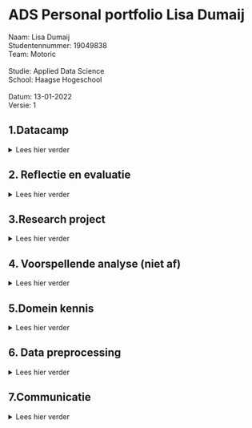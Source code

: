 # ADS Personal portfolio Lisa Dumaij
Naam:               Lisa Dumaij <br />
Studentennummer:    19049838 <br />
Team:               Motoric <br />
<br />
Studie:             Applied Data Science <br />
School:             Haagse Hogeschool <br />
<br />
Datum:              13-01-2022 <br />
Versie:             1 <br />


## 1.Datacamp
<details>
  <summary> Lees hier verder </summary>
  <br />
In deze minor heb ik gebruik gemaakt van het programma DataCamp. Dit was niet de eerste keer dat ik DataCamp heb gebruikt, ik heb dit programma vorig jaar ook gebruikt voor mijn opleiding technische bedrijfskunde. Hierdoor was er soms een overlapping tussen de cursussen die ik moest doen voor deze minor. Omdat ik sommige cursussen al eerder had gedaan kreeg ik de punten er niet voor als ik deze opnieuw deed. Ook waren deze punten niet te zien op de Leaderboard. Wel verder ze als voltooid afgevinkt in de lijst. Deze zijn hieronder in de map foto’s toegevoegd.
  <br />
  <br />
  <details>
  <summary> foto's van cursussen</summary>
<img width="1111" alt="Schermafbeelding 2021-12-18 om 14 41 58" src="https://user-images.githubusercontent.com/91061840/146643266-81b24bfa-6433-47be-98f6-033e42aebe0b.png">
<img width="1116" alt="Schermafbeelding 2021-12-18 om 14 43 49" src="https://user-images.githubusercontent.com/91061840/146643281-e1ae4215-ed82-4144-9f92-695c5c9a5293.png">
<img width="1113" alt="Schermafbeelding 2021-12-18 om 14 44 13" src="https://user-images.githubusercontent.com/91061840/146643284-62f24e7b-ae9a-468e-9858-cb126609fd19.png">

  </details> 
  <br /> 
  <details>
    <br />
  <summary>Samenvatting ervaringen per cursus</summary>
  <details>
  <summary>1.1 Introduction to Python</summary>
    Doordat ik deze cursus al eerder had gedaan, was deze voor mij relatief eenvoudig. Het was fijn om deze cursus als opfriscursus te gebruiken. Het was namelijk een half jaar geleden dat ik eenmalig python had gebruikt, hierdoor was het een beetje had weggevaagd.
    </details>
  <details>
  <summary>1.2 Intermediate Python </summary>
    Deze opleiding had ik ook al eerder gedaan. Ik vond het leuk om in het eerste hoofdstuk weer plots te maken. Vorig jaar vond ik het maken van datavisualisaties een van de leukste onderwerpen en in deze cursus kwam dat even terug. Ook dit hoofdstuk ging vrij snel. In het tweede hoofdstuk werd de import van CSV besproken. Deze code heb ik later ook gebruikt voor het project, zie als voorbeeld de link hieronder . De laatste hoofdstukken waren al wat ingewikkelder, loops vond ik vorig jaar ook al ingewikkeld.
  <br />  
    https://github.com/lisadumay/ADS_Lisa_Dumaij/blob/main/notebooks/Pipeline%20Lisa.ipynb
      </details>
  <details>
  <summary>1.3 Python Data Science toolbox </summary>
    Ik vond het eerste deel van de data science-toolbox ingewikkeld, omdat ik het onderwerp niet helemaal begreep, dus ik zocht video's op YouTube op voor aanvullende uitleg. Daarnaast hield ik de slides naast de opdracht. Hierdoor kon ik terugkijken op hoe ze het in de video hadden gedaan. Dit maakte de stof wat overzichtelijker. Ik vond het tweede deel van deze cursus makkelijker, ik begreep de stof redelijk goed en ging er sneller door dan de cursus ervoor. Ik heb echter ook wel eens de slides bij deze cursus erbij gehouden om in de video terug te kijken hoe het ging.
      </details>
  <details>
  <summary>1.4 Statistical Thinking in Python </summary>
    Ik vond deze cursus erg interessant. Ik heb veel statistiek op mijn opleiding, maar had dit nog nooit in Python gedaan. Ik vond deze combinatie erg leuk, waardoor ik het gevoel had dat ik de cursus snel had afgerond. Ik begreep de statistiek erachter waardoor de stappen in python ook voor mij logisch waren.
      </details>
  <details>
  <summary>1.5 Supervised Learning with scikit-learn </summary>
    Van deze cursus heb ik de code gebruikt om je dataset op te splitsen in trein, test, validatieset. Daarnaast heb ik samen met Mustafa en individueel gewerkt aan een Lasso model. Ik gebruikte ook het schalen van de gegevens in het project. Deze cursus was ook nieuw voor mij, alles wat ik in deze cursus had geleerd was nieuw voor mij, het kunnen toepassen in het project in combinatie met de lessen zorgde ervoor dat ik het beter begreep. De toepassingen van deze cursus is terug te vinden in de link hieronder. 
 <br />     https://github.com/lisadumay/ADS_Lisa_Dumaij/blob/main/notebooks/Lasso.ipynb 
    </details>
  <details>
  <summary>1.6 Introduction to Data Visualization with Matplotlib </summary>
    Datavisualisatie was tot nu toe een van mijn sterke punten in python, wat deze cursus voor mij gemakkelijk maakte. Daarnaast had ik deze cursus al gedaan en ging mijn vorige ervaring met Python vooral over het maken van de visualisaties. Na deze cursus was ik bezig met het maken van verschillende visualisaties voor het project. Deze is te vinden in de link hieronder . Ik vond deze cursus interessant voor al het aanpassen van de grafieken qua kleuren en assen.
     <br /> 
 https://github.com/lisadumay/ADS_Lisa_Dumaij/blob/main/notebooks/visualisaties.ipynb
     </details>
  <details>
  <summary>1.7 Linear Classifiers in Python </summary>
    Net als bij statistical thinking vond ik het leuk om de statistiek toe te passen met Python. Doordat ik de theorie erachter begreep lukte het mij beter om de cursus te volgen. Echter bleef af en toe de toepassing met Python een ingewikkelde stap voor mij.
      </details>
  <details>
  <summary>1.8 Model Validation in Python </summary>
    Deze cursus verliep voor mij soepel. Ik begreep de code erachter en waarom ik de stappen moest doen. Echter hield ik wel af en toe de slides erbij als een reminder hoe ik de stappen moest doen. 
      </details>
  <details>
  <summary>1.9 Data Manipulation with pandas </summary>
    Het was een interessante cursus die ik later in het project kon toepassen. Aan het begin verliep de cursus goed en kon ik de soepel doorheen lopen. Echter na de tweede subhoofdstuk werd het moeilijker en ging ik vaker de presentaties terugkijken. 
      </details>
  <details>
  <summary>1.10 Cleaning Data in Python </summary>
    Deze cursus verliep soepel doordat ik deze cursus al eerder had uitgevoerd en toe had gepast in mijn vorige python ervaring. Ook tijdens het huidige project heb ik deze technieken toegepast zoals te zien is in de link hieronder.
    <br />  https://github.com/lisadumay/ADS_Lisa_Dumaij/blob/main/notebooks/Data%20cleaning.ipynb
      </details>
  <details>
  <summary>1.11 Exploratory Data Analysis in Python </summary>
    Deze cursus verliep voor mij soepel. Ik begreep de code erachter en waarom ik de stappen moest doen.
      </details>
  <details>
  <summary>1.12 Manipulating Time Series Data in Python </summary>
    Deze cursus was minder relevant voor mij omdat mijn project: ‘Motoric’ niet over time series gaat. Echter heb ik wel vaak te maken gehad met time series in mijn studie. 
      </details>
  <details>
  <summary>1.13 Machine Learning for Time Series Data in Python </summary>
    Deze cursus verliep voor mij soepel. Ik begreep de code erachter en waarom ik de stappen moest doen. Echter hield ik wel af en toe de slides erbij als een reminder hoe ik de stappen moest doen. 
     </details>
 <details>
  <summary>1.14 Time Series Analysis in Python </summary>
    Deze cursus was minder relevant voor mij omdat mijn project: ‘Motoric’ niet over time series gaat. Echter heb ik wel vaak te maken gehad met time series in mijn studie. Echter dan minder in python maar vooral de statistieke kant ervan. Het was interessant om te leren hoe dit ook toegepast kan worden in Python.
     </details>
<details>
  <summary>1.15 Joining Data with pandas </summary>
    Voor mij was dit de leukste cursus van alle cursussen in Python. Zelf had ik al een grote interesse in SQL, hierbij kon ik dit combineren met Python. Ik had dit vorig jaar al geprobeerd in mijn vorige studie echter was dit toen niet gelukt. Dit jaar heb ik het daarom weer geprobeerd en lukte het wel. Een voorbeeld hiervan is te zien in de link hieronder.
      <br /> 
 https://github.com/lisadumay/ADS_Lisa_Dumaij/blob/main/notebooks/Pipeline2.ipynb
     </details>
  </details>
</details>

## 2. Reflectie en evaluatie
<details>
  <summary> Lees hier verder </summary>
  <br />
  In dit hoofdstuk reflecteer en evalueer ik terug op het afgelopen half jaar. Het hoofdstuk is opgedeeld in drie subhoofdstukken: eigen contributie, leerdoelen en de evaluatie van het project. Voor het reflecteren is de STARR methode gebruikt.
  <br />
  <br />
  <details>
  <summary>2.1 Eigen contributie</summary>
    Situatie: Voor mijn minor heb ik een project gedaan met vijf medestudenten. Ons project heet motoric en gaat over het voorspellen van motorische achterstand bij kinderen. Het project valt onder een groter project genaamd Start(V)aardig. Mijn opgestelde doelen voor dit project:<br />
-	Even grootte contributie leveren als mijn medegenoten;<br />
-	Mijn ervaringen van mijn studie meebrengen in dit project.<br />
    <br />
Taak: Halverwege van het project kreeg ik indirect de rol als projectleider deze had ik ook voor mij andere project. Door deze rol op mij te nemen kon ik zelf de taken verdelen en inplannen. Dit gaf mij de ruimte om de taken eerlijk te verdelen en zo te plannen dat de werklast voor ieder gelijk was. Mijn ervaring heb ik bij deze rol ook meegenomen. Vanuit mijn studie hebben wij geleerd dat het maken van een planning essentieel is, daarnaast moet je gebruik maken van elkaar kwaliteiten. Tot slot valt of staat het onderzoek met de inleiding en onderzoeksvraag. 
    <br /> 
    <br />
Actie: Het verdelen en plannen van taken deed ik op twee manieren. Aan het begin maakte ik een schema met welke hoofdtaken er waren en welke sub taken er vervolgens onder vielen.  Daarna verdeelde we de sub taken mondeling en plaatste ik deze op het scrumboord (planning is te zien in 3.4). Hierbij werd er gelet op dat de werklast ongeveer gelijk was. Door aan het begin een gesprek met de opdrachtgever aan te gaan kon de aanleiding van het project gedefinieerd worden. Ook gaf dit ons meer tijd om bij twijfel deze nog met de opdrachtgever te bespreken voordat wij bijvoorbeeld ‘een foute keuze’ hadden gemaakt. Daarnaast hebben wij meerdere malen gebrainstormd over de hoofdvraag, daarnaast hebben wij dit besproken met de docenten en de opdrachtgever.
    <br /> 
    <br />
Resultaten: Het heeft deels gewerkt, ik merkte dat de planning voor duidelijkheid en structuur zorgde in de groep. Ditzelfde geldt van het van tevoren opstellen van een inleiding, hierdoor wist iedereen wat er met het onderzoek bereikt moest worden en zorgde dit daarmee ook voor duidelijkheid. Wel merkte ik dat er vaak van de planning afgeweken werd, het toezicht op de planning zou daarom de volgende keer strakker mogen. De werklasten waren in dit project gelijk. 
    <br /> 
    <br />
Reflectie: Beide doelen zijn in dit project bereikt, ik ben daarom ook tevreden met de resultaten. Wel heb ik geleerd dat het houden van de planning toch meer gehandhaafd moet worden de volgende keer.  Het scrum boord zou ik in volgende projecten weer gebruiken. Ik merkte dat dit structuur en duidelijkheid gaf. Hetzelfde geldt voor de scrumsessies.

  </details>
  <details>
  <summary>2.2 Leerdoelen</summary>
Situatie: Tijdens deze minor heb ik mij zowel gefocust op mijn interpersoonlijke vaardigheden als mij (verder) ontwikkelen in mijn vaardigheden in Data science. Deze keuze heb ik gemaakt, omdat ik bij mijn vorige projecten merkte dat ik vaak mijzelf overal verantwoordelijk voor voelde waardoor ik alle taken zelf ging uitvoeren in plaats van deze verdelen. Daarbij loop ik tijdens deze studie een ander project waardoor ik ook geen tijd heb om extra taken op mij te nemen. Daarnaast heb ik hiervoor bij mijn studie nog nooit data science gehad.  Ik heb hiervoor alleen maar visualisaties gemaakt in Python. Daarom had ik de volgende doelen opgesteld:<br />
-	Geen taken overnemen van anderen;<br />
-	Meer ervaring op doen in Data Science;<br />
    <br />
Taak: Halverwege van het project kreeg ik indirect de rol als projectleider deze had ik ook voor mij andere project. Door deze rol op mij te nemen kon ik zelf de taken verdelen en inplannen. Dit gaf mij de ruimte om de taken eerlijk te verdelen en zo te plannen dat de werklast voor ieder gelijk was. De taak om meer ervaring op te doen in Data science was simpel. Nu ik eigenlijk nog geen ervaring gaven alleen al de lessen mij meer kennis over Data Science. Daarnaast zou ik deze ook kunnen toepassen in het project wat ik uitvoerde. Tot slot heb ik voor het project zelf ook literatuuronderzoek gedaan. Door deze taken verbreed ik mijn kennis over Data Science en pas ik deze direct toe.
   <br /> 
    <br />
    Actie: Het verdelen en plannen van taken deed ik op twee manieren. Aan het begin maakte ik een schema met welke hoofdtaken er waren en welke sub taken er vervolgens onder vielen. Voor de planning gebruikte ik de theorie van Brownlee (zie domein kennis hfd 5) hierdoor verbrede ik ook gelijk mijn kennis in Data Science. Daarna verdeelde we de sub taken mondeling en plaatste ik deze op het scrumboord (planning is te zien in 3.4). 
 Voor de ervaring heb ik bijna alle lessen bijgewoond (door ziekte kon ik niet altijd aanwezig zijn). Omdat de lessen voor mij soms moeilijk te begrijpen waren, heb ik na de les artikelen gezocht over dit onderwerp. Zo kon ik de theorie achter het onderwerp beter begrijpen. Vaak heb ik de codes met een teamlid geschreven. Dit deed ik omdat ik moeite had met het coderen. 
   <br /> 
    <br />
    Resultaten: De taak om geen taken over te nemen en mij minder verantwoordelijk voelen heb ik voor mijn gevoel niet gehaald. Ik heb toch vaak extra taken op mij genomen en kon het project niet loslaten. Ook als ik mij op het andere project moest focussen bleef dit project in mijn hoofd hangen. Dit heb ik uiteindelijk ook zelf gemerkt doordat mij overspannenheid erger werd en mijn concentratie afnam. Mijn doel om meer ervaring op te doen in data science heb ik volledig behaald. Door extra informatie op te zoeken begreep ik de theorie er achter veel beter. Dit hielp mij tevens naast het coderen ook bij het schrijven van het rapport. Door samen te werken met iemand kon ik leren van hun manier van coderen. Ik merkte namelijk dat mijn manier eenvoudig was maar ook langdradig in tegenstelling tot sommige teamgenoten. Hierdoor kon ik van hun leren hoe ik op een efficiëntere manier dezelfde taak kon uitvoeren.
   <br /> 
    <br />
    Reflectie: Ik heb geleerd dat ik nog meer mijn eigen grenzen moet stellen. Vaak ging ik hier toch (onbewust) overheen. Toch ben ik blij met mijn resultaten, ik heb geleerd dat het stellen van grenzen nog belangrijker is dan ik dacht. In mijn aankomende stage ga ik deze begrenzing ook meenemen. Door voor mijzelf tijden te geven om wel en niet aan het project te werken, maar ook om mijzelf de rust te geven als ik dat nodig heb. Tot slot ben ik zeer blij in wat ik heb bereikt in mijn ontwikkeling in data science. Ik vind data science zeer interessant en hoop dit ook later te kunnen toepassen in latere projecten.

  </details>
  <details>
  <summary>2.3 Evaluatie van groepsproject</summary>
   Situatie: Voor mijn minor heb ik een project gedaan met vijf medestudenten. Ons project heet motoric en gaat over het voorspellen van motorische achterstand bij kinderen. Het project valt onder een groter project genaamd Start(V)aardig. Onze doelen waren:<br />
-	Het maken van een goedwerkend voorspellingsmodel;<br />
    <br />
Taak: Onze taken waren een onderzoek artikel schrijven over onze bevindingen. Deze bevindingen bestonden uit de keuzes van outliers handling, imputatie en modelkeuze. Hiermee wilde wij de opdrachtgever toelichten waarom wij welke keuze wij hebben gemaakt. Daarnaast hebben alle opties ook zelf getest zodat het beste model uitgekozen kon worden. 
   <br /> 
    <br />
    Actie: Door de taken in teams van twee te verdelen konden we zowel parallel te werk gaan, maar hadden we ook een sparpartner als je er niet uitkwam. Twee weten immers meer dan één. Dit was ideaal gezien het aantal opties wij hadden. Daarbij hadden Joep en ik minder ervaring met Python. Door een sparpartner toe te voegen kon het werk sneller uitgevoerd worden en was de kwaliteit hoger dan als wij dit niet hadden gedaan. 
   <br /> 
    <br />
    Resultaten: De resultaten waren tegenvallend. De modellen voorspelden alleen maar 1 in plaats van dat deze gedistribueerd waren over 1 en 0. Hoewel er dus verschillende opties geprobeerd zijn heeft dit toch niet geholpen om het resultaat te verbeteren. Hierdoor is het doel om een goedwerkend model te maken niet gehaald. Gedeeltelijk is dit te verwijten aan de beschikbare data, deze was te gering. Ook waren wij te laat begonnen met het opstellen van een planning. Hierdoor wist in het begin niet iedereen waar hij/zij aan toe was en was er onduidelijk over wat er gedaan moest worden. Dit zorgde voor vertraging in het proces. Daarnaast hield niet iedereen zich aan de deadlines, waardoor er weinig tijd over was voor het finetunen van het model en het afschrijven van het onderzoek artikel.
   <br /> 
    <br />
    Reflectie: Volgende keer zou ik direct beginnen met het opstellen van een planning. Hierdoor weet iedereen welke taken er zijn en waar er naartoe wordt gewerkt. Daarbij zou het probleem van het tekort aan data eerder gezien worden en konden hier maatregelen tegen genomen kunnen worden. Toch ben ik redelijk tevreden met het resultaat. Dit omdat wij toch meerdere oplossingen geprobeerd hebben en onze best gedaan hebben. De essentie wat ik heb geleerd is ook dat soms een onverwacht resultaat ook een resultaat is. Zoals in het doel te zien is wilde ik een goedwerkend voorspellingsmodel hebben. Echter hield ik hier niet rekening mee dat een antwoord als er is geen goed voorspellend model hiervoor, ook een goed antwoord kan zijn. Dit zou ik de volgende keer wel meenemen in mijn projecten. 
  </details>
</details>

## 3.Research project
<details>
  <summary> Lees hier verder </summary>
  In dit hoofdstuk wordt het onderzoeksartikel op hoofdlijnen besproken.
  <br />
    <br />
  <details>
  <summary>3.1 Taak definitie </summary>
De hieronder opgestelde probleemstelling, doelstelling en vraagstelling is opgesteld met de van Meertens & Steenbergen (2018)
     <br />
    <br />
Probleemstelling:  <br />
Uit onderzoek van SIA is gebleken dat kinderen al op jonge leeftijd lichamelijk actief zijn, vanwege de fysieke, emotionele, sociale en persoonlijke waarde van sport en bewegen voor kinderen.  Het is daarom belangrijk om motorische achterstanden al op jonge leeftijd te ontdekken. Het is echter nog niet duidelijk welke kinderen het grootste risico lopen om een motorische achterstand te krijgen of te ontwikkelen, en welke kenmerken de grootste impact hebben op de motorische vaardigheidsontwikkeling.
     <br />
    <br />
Doelstelling: <br />
    Het op 12 januari opleveren van een voorspellingsmodel voor de motoriek van kinderen tussen 4 en 6.
     <br />
    <br />
Vraagstelling: <br />
“Hoe kan data science worden gebruikt om te voorspellen of een kind een jaar later kans heeft om een motorische achterstand te ontwikkelen?”
     <br />
    <br />
De hoofdvraag bestaat uit de volgende deelvragen:
- Welke biologische en socio-demografische variabelen hebben invloed op de motorische ontwikkeling van kinderen?
- Welk model heeft het laagste percentage fout-negatieven?
- Welke biologische en socio-demografische kenmerken hebben de grootste invloed op het model?
- Welke kenmerken hebben de kinderen met een motorische achterstand gemeen?
 <br />
    <br />
Literatuur <br />
Meertens, E., & Steenbergen, E. (2018). Onderzoek doen! https://blackboard.hhs.nl/bbcswebdav/pid-3327820-dt-content-rid-29819196_2/courses/TBK-PRH1-16-2021/TBK-PRH1-16-2020_ImportedContent_20200827125140/Onderzoek%20doen.pdf
        </details>
  <details>
  <summary>3.2 Evaluatie </summary>
 Voor het toekomstige werk raad ik aan Start(V)aardig aan om de dataset uit te breiden met gegevens vanuit CBS. Tevens raad ik aan om de dataset uit te breiden of de gaten in de dataset aan te vullen.  Dit omdat de algoritmes niet optimaal konden werken door een tekort aan data. Dit is ook terug te zien in de waardes van de false negative rate. Deze waren op een na allemaal gelijk. 
<br />
    <br />
    Ook is er momenteel sprake van overfitting. Dit is te zien aan de accurancy scores van de trainingsets. Mogelijke oplossingen ervoor zijn versimpelen model, meer training data, minder features, meer regularisatie, vroege terminatie. 
    <br />
    <br />
    Mocht de dataset aangevuld zijn kan het juiste model gekozen worden. Wel wordt er aangeraden om de MQ-score in binaire te doen. Daarnaast raad ik aan om een dashboard te bouwen met daarin de voorspellingswaarde van het kind met daarbij de features die ervoor hebben gezorgd. Een voorbeeld van dit dashboard is hieronder te zien.<br />
    <br />
<img width="158" alt="image" src="https://user-images.githubusercontent.com/91061840/148696407-2b4b7faa-2e53-4b38-8055-ff833a767a14.png">
    <br />
    <br />
Hierbij kan de gemiddelde score van het land, provincie of stad worden gevisualiseerd. Daarnaast is er ook een slide voor het individuele kind. Hierin staat welke score er wordt voorspelt en welke features bepalend zijn voor deze score.
    </details>
  <details>
 <summary>3.3 Conclusie </summary>
Uit het onderzoek is gebleken dat data science kan helpen met voorspelling doen of een kind een jaar later kans heeft om een motorische achterstand te ontwikkelen. Dit is gebeurd doormiddel van de theorie van Brown (2020) de dataset op te schonen. Hierna is de dat gescaled, gebalanceerd en is er een validatie code geschreven. <br />
    <br />
De feature selectie was ingewikkelder. Zoals in de figuur hieronder te zien is, scoren alleen de AST en MQ hoger dan vijf procent. Dat deze twee variabelen hoog scoren is niet verassend aangezien de MQ-categorie berekend wordt door deze factoren. De variabelen die onder de vijf procent scoren zijn weggelaten in het model. Normaal zou dit onder de twintig procent zijn (Buijs, 2017). Er is dus hier ruimte voor verbetering.  <br />
    <br />
    <img width="198" alt="image" src="https://user-images.githubusercontent.com/91061840/149023283-4b9de20b-aece-4879-b383-9d8ae167c739.png"> <br />
    <br />
    Dit resulteert ook gelijk in dat er geen karakteristieken overeenkomen tussen de kleuters met motorische achterstanden. Tot slot zijn de vijf gekozen modellen evalueert. Zoals hieronder te zien is.<br />
    <br />
 <img width="454" alt="image" src="https://user-images.githubusercontent.com/91061840/149023351-3a360604-e79b-4fa4-b851-6a1a2b1e7b35.png"> <br />
    <br />
Uit deze modellen is te herleiden dat de KNN het beste scoort. Zo overfit het KNN-model het minst ten opzichte van de andere modellen. Daarbij scoort het even laag op de False negative rate zoals de meeste andere modellen. <br />
    <br />
Kortom data science wordt gebruikt doormiddel van een mean imputation en een KNN. Waarbij een er feature selection plaats vindt voor elke variabel die lager scoort dan 0.05. Tot slot is er gebruikt gemaakt van een binaire classificatie ipv een multilabel.

    </details>
  <details>
 <summary>3.4 Planning </summary>
 Planning is altijd al een van mijn sterke punten geweest. Deze periode deed ik twee projecten te gelijker tijd hierdoor was planning essentieel. Naast dat ik alle meetings in een agenda heb staan heb ik ook een to do lijst per dag. Hierdoor weet ik precies wat ik elke dag moet doen. Daarbij hebben we dagelijks scrum sessie gehad met het team van ongeveer 15 minuten. Waarin we de taken verdeelde en/of de voortgang van de taken besproken. Tevens heb ik vaak de taken in de planner van team Motoric gezet en deze ook verdeeld.
[zie hier de planning] (https://tasks.office.com/DeHaagseHogeschool.onmicrosoft.com/nl-nl/Home/Planner#/plantaskboard?groupId=786800fb-0bab-470c-b770-bb6975403c41&planId=9Jb-xUUDp0Gu_F2YlVNn2ZYAAPLf)
Daarnaast heb ik ook figuren gemaakt om de stappen die in het proces gedaan moeten worden te weergeven. Een voorbeeld hiervan is hieronder te zien.
<img width="454" alt="image" src="https://user-images.githubusercontent.com/91061840/148651844-2394ba6b-108c-4ea8-aa3a-29a7ca526f05.png">
  </details>
  </details>
  </details>
  
## 4. Voorspellende analyse (niet af)
<details>
  <summary> Lees hier verder </summary>
  <br />
  <details>
  <summary>4.1 Selecteren van modellen</summary>
    Omdat het bij ons gaat om het voorspellen van een klas is er sprake van een classificatieprobleem. Een classificatiemodel zoekt een functie die optimaal inschat tot welke klasse een gegevenspunt behoort. Het kan een of meer verklarende variabelen bevatten (Brownlee, 2019). Hierna kunnen er een aantal punten na gegaan worden om de juiste modellen uit te kiezen.<br />
    <br />
Het eerste wat opvalt is de maat van de dataset, deze is niet klein. Hierdoor zijn algoritmen zoals KNN, Bagging, GradientBoost en Decision trees passend (ProjectPro, 2022). Deze zijn tevens ook gebruikt in de code. Hierna zijn de modellen gevalideert met cross validation om de prestaties van de modellen in kaart te brengen (Scikit-Learn, z.d.), echter beïnvloed dit niet de keuze van het model.Het evalueren van de resultaten uit de modellen daarentegen wel (kijk 4.2).<br />
   <br />
Later heb ik zelf nog een SVM model gemaakt. Dit omdat wij met binaire klassen wilden werken.  <br />
    <br />
Literatuur<br />
    <br />
3.1. Cross-validation: evaluating estimator performance. (z.d.). Scikit-Learn. Geraadpleegd op 17 december 2021, van https://scikit-learn.org/stable/modules/cross_validation.html <br />
    <br />
Brownlee, J. (2019, May 22). Difference Between Classification and Regression in Machine Learning. Machine Learning Mastery. https://machinelearningmastery.com/classification-versus-regression-in-machine-learning/ <br />
    <br />
ProjectPro. (2022, January 3). 7 Types of Classification Algorithms in Machine Learning. https://www.projectpro.io/article/7-types-of-classification-algorithms-in-machine-learning/435#toc-18

  </details>
  <details>
  <summary>4.2 Een model configureren. </summary>
  Ik heb zelf drie verschillende modellen uitgevoerd. Ik zal per model vertellen hoe ik deze heb geconfigureerd en waarom. <br />
    <br />
Lasso: Bij lasso zijn er 3 verschillende configuraties: c, penalty en solver. Er zijn 4 soorten penalty’s. Hiervan werkt het toevoegen van geen penalty het beste. Dit bracht de scoren van de lasso omhoog. De C staat voor de inverse van de sterkte van regulatie. Het maakte voor dit model niet veel uit welke waarde hij aanneemt tussen de 2 en 0 geeft dit een nihil verschil. Voor de solver zijn er ook vijf opties, sag werkte als beste van alle opties (Sklearn.Linear_model.LogisticRegression, n.d.). <br />
    <br />
Networking: Waar ik achter kwam bij het neurale netwerk is dat 1000 hiddenlayers voor betere resultaten zorgde dan 100. Dit kan te maken hebben dat er sprake is van een complexere dataset. B=Voor activation scoort relu het best. Relu is een gelijkgerichte lineaire eenheidsfunctie. Deze in combinatie met de solver ‘Adam’ zorgt voor een false negative rate van 0.17. <br />
    <br />

SVM: Voor het SVM-model heb je verschillende kernels die je kan instellen: lineair, polynominaal en RBF. Ik heb zelf al deze kernels geprobeerd. Hieruit kwam dat de RBF het beste scoorde in de accurancy en false negative rate. RBF-kernel is een functie waarvan de waarde afhangt van de afstand vanaf de oorsprong of vanaf een bepaald punt. Deze kernel heeft twee parameters: C (inverse van de sterkte van regulatie) en gamma (Yadav, 2018). Voor beide punten heb ik verschillende waardes geprobeerd. Maar zoals de theorie al aangaf naarmate ik de gamma om hoog of omlaag deed ging het model slechter functioneren. Zo ging het bij een toename meer overfitten en bij een afname namen de waardes af en werd de false negative rate hoger. Hetzelfde gebeurde bij het veranderen van de c. Of ik deze hoger maakte of lager bij beide ging het model ondermaats presteren. Ik heb uiteindelijk daarom gekozen voor een c=1 en een gamma = 0 (gamma heb ik uiteindelijk weggelaten). <br />
    <br />

Notebooks:<br />
    <br />
Lasso: individueel een notebook gemaakt, maar samen vergeleken met Mustafa. Link: https://github.com/lisadumay/ADS_Lisa_Dumaij/blob/main/notebooks/Lasso.ipynb <br />
    <br />
Neural Network: individueel een notebook gemaakt, maar samen vergeleken met Mustafa. Link: https://github.com/lisadumay/ADS_Lisa_Dumaij/blob/main/notebooks/Networking.ipynb <br />
    <br />
SVM: individueel een notebook gemaakt. Link: https://github.com/lisadumay/ADS_Lisa_Dumaij/blob/main/notebooks/SVM.ipynb <br />
    <br />
Neural Network verbeterd: individueel een notebook gemaakt. Link: https://github.com/lisadumay/ADS_Lisa_Dumaij/blob/main/notebooks/Networking_verbeterd.ipynb <br />
    <br />
Lasso verbeterd: individueel een notebook gemaakt. Link: https://github.com/lisadumay/ADS_Lisa_Dumaij/blob/main/notebooks/Lasso_verbeterd.ipynb <br />
    <br />
 Literatuur: <br />
    <br />
    sklearn.linear_model.LogisticRegression. (n.d.). Scikit-Learn. https://scikit-learn.org/stable/modules/generated/sklearn.linear_model.LogisticRegression.html <br />
    <br />
sklearn.neural_network.MLPClassifier. (n.d.). Scikit-Learn. https://scikit-learn.org/stable/modules/generated/sklearn.neural_network.MLPClassifier.html
    <br />
    <br />
Yadav, A. (2018, October 22). SUPPORT VECTOR MACHINES(SVM) - Towards Data Science. Medium. https://towardsdatascience.com/support-vector-machines-svm-c9ef22815589
    <br />   
  </details>
  <details>
  <summary>4.3 Model trainen (niet)</summary>
  blabla
  </details>
  <details>
  <summary>4.4 Evalueren model </summary>
   De evaluatiecode voor het eindmodel heb ik samen met Yuliya geschreven. Hierbij hebben wij gebruik gemaakt van verschillende theorieën. Echter op hoofdlijnen hebben wij het wetenschappelijk achtikel van Novakovica en Veliovicb (2017) gebruikt. Zij omschrijven de confusionmatrix en ook de false negative rate die ook in ons onderzoek van groot belang zijn. De focus op de rate is besloten met de opdrachtgever. Daarentegen hebben we de Brownlee (2021) opgevolgd voor het maken van de precision recall curve, omdat het gaat over een binaire voorspelling. Daarnaast hebben we voor de code zelf ook een aantal bronnen gebruikt, deze zijn hieronder meegenomen in de literatuurlijst. 
     <br />
    <br />
De verschillende modellen zijn dus beoordeelt op de false negative rate, hoe lager hoe beter het model scoort. Maar ook wordt er gekeken naar de precision recall curve, deze omschrijft hoe goed een model is in het voorspellen van een goede waarde.
 <br />
    <br />
Notebook <br />
    <br />
Evaluatie: Samen met Yuliya geschreven. Link: https://github.com/lisadumay/ADS_Lisa_Dumaij/blob/main/notebooks/evaluation.ipynb 
 <br />
    <br />
Literatuurlijst <br />
    <br />
Bhandari, A. (2021, 23 juli). Confusion Matrix for Machine Learning. Analytics Vidhya. Geraadpleegd op 17 december 2021, van https://www.analyticsvidhya.com/blog/2020/04/confusion-matrix-machine-learning/  <br />
    <br />
Brownlee, J. (2021, January 12). How to Use ROC Curves and Precision-Recall Curves for Classification in Python. Machine Learning Mastery. Retrieved January 9, 2022, from https://machinelearningmastery.com/roc-curves-and-precision-recall-curves-for-classification-in-python/  <br />
    <br />
D. (2021, 30 januari). Example of Confusion Matrix in Python. Data to Fish. Geraadpleegd op 17 december 2021, van https://datatofish.com/confusion-matrix-python/  <br />
    <br />
Novakovica, J. D. J., Veljovicb, A., Ilic, S. S., Papic, Z., & Tomovic, M. (2017). Evaluation of Classification Models in Machine Learning. Theory and Applications of Mathematics & Computer Science. https://uav.ro/applications/se/journal/plugins/generic/pdfJsViewer/pdf.js/web/viewer.html?file=https%3A%2F%2Fuav.ro%2Fapplications%2Fse%2Fjournal%2Findex.php%2FTAMCS%2Farticle%2Fdownload%2F158%2F126%2F  <br />
    <br />
Scikit-learn: How to obtain True Positive, True Negative, False Positive and False Negative. (2015, 9 juli). Stack Overflow. Geraadpleegd op 17 december 2021, van https://stackoverflow.com/questions/31324218/scikit-learn-how-to-obtain-true-positive-true-negative-false-positive-and-fal

  </details>
  <details>
  <summary>4.5 Visualiseren </summary>
Het visualiseren van de resultaten heb ik bij alle drie de modellen anders gedaan. Side note: ik heb de modellen later verbeterd hierdoor zijn de visualisaties veranderd zoals bij SVM en zijn de resultaten gevisualiseerd. <br />
   <br />
Lasso: is een model dat helpt bij collineariteit, dit is een fenomeen waarbij een kenmerkvariabele in een regressiemodel sterk lineair gecorreleerd is met een ander kenmerk variabele. In het geval bij lasso is gevisualiseerd hoeveel de features correleren met de MQ-score. De coëfficiënten met de features zijn gevisualiseerd in de plot. Zoals er te zien is aan het visualisatie zijn er wel een aantal “fouten”. Zo heeft het geen titel en mis het een as titel. Daarnaast zijn het zoveel features dat deze nog goed te lezen meer zijn in de visualisatie. Uiteindelijk scoorde het lasso model ook maar 0.44. <br />
   <br />
    <img width="266" alt="image" src="https://user-images.githubusercontent.com/91061840/149113436-8a07466d-6f2b-4bee-be74-7554eae603f5.png"> <br />
   <br />
Later heb ik dit model en visualisatie verbeterd, zoals te zien in de figuur hieronder. De score is ook verbeterd 70.9:
    
<img width="179" alt="image" src="https://user-images.githubusercontent.com/91061840/149367346-bf62f558-d19c-4462-a0c1-459133c64738.png">

<br />
   <br />
Networking: het networking model heb ik redelijk aan het begin van de course gemaakt. Dit is tevens ook te zien in de visualisatie van de uitkomsten. Voor de visualisatie van de uitkomsten heb ik een confusionmatrix en een classifiactie rapport gevisualiseerd. Zoals te zien de confusion matrix voorspelt het model alleen maar de nummer 3. Dit komt waarschijnlijk omdat de gegevens niet gebalanceerd zijn. Dit is tevens ook terug te zien in de classificatie rapport. Hierin scoort de precision, recall en f1-score constant nul, behalve bij klasse 3. Uit eindelijk is dit ook terug te zien in de accurancy van maar 0,48.<br />
   <br />
    <img width="239" alt="image" src="https://user-images.githubusercontent.com/91061840/149113507-53106fba-6df3-4bf0-b301-58374af64ada.png">
    <br />
   <br />
SVM: Het VSM heb ik later gemaakt. In die tijd hadden Yuliya en ik al samen een functie gemaakt voor een evaluatie code. Die heb ik hierin opgeroepen, Hierdoor werd een confusionmatrix en precision-recall curve gevisualiseerd. Daarnaast werd de false negative berekent en de accurancy. Het model deed het redelijk goed, zo scoorde het een 0,18 op de false negative rate en een accurancy van 74,3 op de test set. Ook de precision recall curve laat goede resultaten zien (Upadhyay, 2021).<br />
   <br />
   <img width="191" alt="image" src="https://user-images.githubusercontent.com/91061840/149113711-db6403cf-6137-445f-bdec-ec4a116e82a9.png">

 <br />
   <br />
    <img width="248" alt="image" src="https://user-images.githubusercontent.com/91061840/149113763-b826202c-76c7-446c-a58e-1b3a685593e0.png">
 <br />
   <br />
Tot slot heb ik een validatie curve hierbij gevisualiseerd. Dit om te bekijken of er sprake was van overfitting. Zoals te zien is in de visualisatie wijkt de blauwe lijn iets uit, maar is dit niet een drastisch uitwijking. Er is dus wel sprake van overfitting, alleen in een hele kleine maat (Ray, 2021). <br />
   <br />
 <img width="315" alt="image" src="https://user-images.githubusercontent.com/91061840/149113918-9db46589-d07a-446f-b0c8-450507888b62.png"> <br />
   <br />
Notebooks:<br />
    <br />
Lasso: individueel een notebook gemaakt, maar samen vergeleken met Mustafa. Link: https://github.com/lisadumay/ADS_Lisa_Dumaij/blob/main/notebooks/Lasso.ipynb <br />
    <br />
Lasso 3: : individueel een notebook gemaakt. Link:  https://github.com/lisadumay/ADS_Lisa_Dumaij/blob/main/notebooks/Lasso2.0.ipynb <br />
    <br />
Neural Network: individueel een notebook gemaakt, maar samen vergeleken met Mustafa. Link: https://github.com/lisadumay/ADS_Lisa_Dumaij/blob/main/notebooks/Networking.ipynb <br />
    <br />
SVM: individueel een notebook gemaakt. Link: https://github.com/lisadumay/ADS_Lisa_Dumaij/blob/main/notebooks/SVM.ipynb <br />
Lasso verbeterd: individueel. Link: https://github.com/lisadumay/ADS_Lisa_Dumaij/blob/main/notebooks/Lasso_verbeterd.ipynb <br />
    <br />
NN verbeterd. Individueel. Link: https://github.com/lisadumay/ADS_Lisa_Dumaij/blob/main/notebooks/Networking_verbeterd.ipynb <br />
    <br />
Literatuur:<br />
    <br />
3.1. Cross-validation: evaluating estimator performance. (z.d.). Scikit-Learn. Geraadpleegd op 17 december 2021, van https://scikit-learn.org/stable/modules/cross_validation.html <br />
    <br />
Bhandari, A. (2021, 23 juli). Confusion Matrix for Machine Learning. Analytics Vidhya. Geraadpleegd op 17 december 2021, van https://www.analyticsvidhya.com/blog/2020/04/confusion-matrix-machine-learning/ <br />
    <br />
D. (2021, 30 januari). Example of Confusion Matrix in Python. Data to Fish. Geraadpleegd op 17 december 2021, van https://datatofish.com/confusion-matrix-python/ <br />
    <br />
How to plot Validation Curve in Python? -. (2021, August 30). DeZyre. https://www.projectpro.io/recipes/plot-validation-curve-in-python  <br />
    <br /> 
 Novakovica, J. D. J., Veljovicb, A., Ilic, S. S., Papic, Z., & Tomovic, M. (2017). Evaluation of Classification Models in Machine Learning. Theory and Applications of Mathematics & Computer Science. https://uav.ro/applications/se/journal/plugins/generic/pdfJsViewer/pdf.js/web/viewer.html?file=https%3A%2F%2Fuav.ro%2Fapplications%2Fse%2Fjournal%2Findex.php%2FTAMCS%2Farticle%2Fdownload%2F158%2F126%2F <br />
    <br /> 
    Ray, S. (2021, August 26). SVM | Support Vector Machine Algorithm in Machine Learning. Analytics Vidhya. https://www.analyticsvidhya.com/blog/2017/09/understaing-support-vector-machine-example-code/ <br />
    <br />
    Scikit-learn: How to obtain True Positive, True Negative, False Positive and False Negative. (2015, 9 juli). Stack Overflow. Geraadpleegd op 17 december 2021, van https://stackoverflow.com/questions/31324218/scikit-learn-how-to-obtain-true-positive-true-negative-false-positive-and-fal <br />
    <br />
sklearn.metrics.confusion_matrix. (z.d.). Scikit-Learn. Geraadpleegd op 17 december 2021, van https://scikit-learn.org/stable/modules/generated/sklearn.metrics.confusion_matrix.html<br />
    <br />
    Upadhyay, A. (2021, December 15). Precision/Recall Tradeoff - Analytics Vidhya. Medium. https://medium.com/analytics-vidhya/precision-recall-tradeoff-79e892d43134 <br />
    <br />

  </details>
</details>  
  
## 5.Domein kennis
<details>
  <summary> Lees hier verder </summary>
  <br />
  In dit hoofdstuk wordt mijn domein kennis besproken. Het hoofdstuk is opgedeeld in 3 hoofdstukken.
   <br />
   <br />
  <details>
  <summary>5.1 Introductie vakgebied </summary>
      <br />
Het vakgebied waar mijn onderzoek onder valt is de grove motorische ontwikkeling van kinderen tussen de 4 en 6 jaar. De grove motoriek bestaat uit de ontwikkelin g van bewegingen waarbij grote groepen spieren bij betrokken zijn (zoals lopen) (Laurent De Angelo e.a., 2005). Kinderen tussen de 4 en 6 jaar vallen onder de categorie ‘kleuters’.  In deze leeftijdsgroep vindt er een grote ontwikkeling in de motorische vaardigheden plaats zo leren ze rennen, klimmen maar ook gooien met een bal. De kleuters gebruiken vaak nog wel al hun spieren in plaats van één spiergroep, dit kost veel energie (Feldman, 2011).  <br />
   <br />
    
Echter komt het steeds vaker voor dat kinderen motorische achterstanden oplopen. Dit komt omdat kleuters steeds minder bewegen en er steeds meer voor hen uit handen genomen wordt door ouders of verzorgers. Tot slot zitten kinderen veel meer achter de computer dan voorheen (Sia, 2019).  <br />
   <br />
    
 Dit heeft een negatieve invloed op zowel de cognitieve als emotionele ontwikkeling van kleuters, maar ook op de participatie in het dagelijkse leven (van Luit, 2020). Doordat deze juist in de eerste levensjaren worden ontwikkeld, heeft dit ook een negatieve invloed op het functioneren op volwassen leeftijd (Berlin, Brooks- Gunn, McCarton, & McCormick, 1998; Ramey & Ramey, 1998).  Om deze reden is het zinvolle te bekijken aspecten van de motor ontwikkeling.  <br />
   <br />
Er zijn meerdere factoren die een invloed hebben op de motorische ontwikkeling volgens Laurent de Angelo e.a. (2005). Zoals biologische, sociale en omgevingsfactoren. Hoewel er wel een duidelijk verband is tussen omgevingsfactoren en intellectuele ontwikkeling is dit niet gevonden met de motorische ontwikkeling (Aboot & Bartlett, 2001).  <br />
   <br />
Om de motorische vaardigheid te bepalen wordt ‘Motor learning’ gebruikt. Dit is de studie van het verwerven van bewegingsvaardigheden en de verbetering van geleerde activiteiten door het oefenen. Het bij staat het leerproces van de individu centraal. Factoren zoals motivatie, aandacht en vermoeidheid kunnen van invloed zijn op de prestaties van het kind (Kovacs, 2008).  <br />
   <br />
Het achterhalen van waar de motorische achterstanden is in meerdere studies omschreven zo wordt er bijvoorbeld in de onderzoeken van Gilbert (1980) en de Meester e.a. (2020) gekeken naar kenmerken van de kinderen en hun achtergrond. In de onderzoeken van Wang e.a. (2020) en Zysset e.a. werden de ouderenquêtes onderzocht.  <br />
   <br />
    Literatuur <br />
   <br />
Abbott, A. L. & Bartlett, D. J. (2001). Infant motor development and equipment use in the home. Child: Care, Health and Development, 27, 295-306. doi:10.1046/j.1365-2214.2001.00186.x <br />
   <br />
Berlin, L. J., Brooks-Gunn, J., McCarton, C., & McCormick, M. C. (1998). The effectiveness of early intervention: examining risk factors and pathways to enhanced development. Preventive Medicine, 27, 238-245. doi:10.1006/pmed.1998.0282 <br />
   <br />
Feldman, R. S. (2011). Ontwikkelingspsychologie. Pearson Education Benelux B.V. <br />
   <br />
Gilbert, J. (1980). An Assessment of Motor Music Skill Development in Young Children. Journal of Research in Music Education, 28(3), 167–175. Retrieved December 17, 2021, from https://doi.org/10.2307/3345234 <br />
   <br />
Kovacs, C. R. (2008). Measuring Motor Skill Learning—A Practical Application. Strategies, 22(2), 25–29. https://doi.org/10.1080/08924562.2008.10590813 <br />
   <br />
Laurent De Angelo, M. S., Brouwers- De Jong, E. A., Bijlsma- Schlösser, J. F. M., Bulk- Bunschoten, A. M. W., Pauwels, J. H., & Steinbuch- Linstra, I. (2005). Ontwikkelingsonderzoek in de jeugdgezondheidszorg. Het van Wiechenonderzoek. De Baeche-Fassaert Motoriektest. Assen: Koninklijke Van Gorcum. <br />
   <br />
Meester, D. A. (2020, September 24). The Relationship Between Actual and Perceived Motor Competence in Children, Adolescents and Young Adults: A Systematic Review and Meta-analysis. SpringerLink. Retrieved December 8, 2021, from https://link.springer.com/article/10.1007/s40279-020-01336-2?error=cookies_not_supported&code=37b734cf-1842-49b4-a1db-a4832a112243 <br />
   <br />
Sia. (2019). Aanvraagformulier RAAK-PRO Start (V)aardig -2018. Nationaal Regieorgaan Praktijkgericht Onderzoek SIA. <br />
   <br />
Wang, H., Chen, Y., Liu, J., Sun, H., & Gao, W. (2020). A Follow-Up Study of Motor Skill Development and Its Determinants in Preschool Children from Middle-Income Family. BioMed Research International, 2020, 1–13. Retrieved December 1, 2021, from https://doi.org/10.1155/2020/6639341 <br />
   <br />
Zhang, S., Li, X., Zong, M., Zhu, X., & Wang, R. (2018). Efficient kNN Classification with Different Numbers of Nearest Neighbors. IEEE Transactions on Neural Networks and Learning Systems, 29(5), 1774–1785. Retrieved December 2, 2021, from https://doi.org/10.1109/tnnls.2017.2673241

  </details>
 <details>
  <summary>5.2 Literatuurlijst  </summary>
  3.1. Cross-validation: evaluating estimator performance. (z.d.). Scikit-Learn. Geraadpleegd op 17 december 2021, van https://scikit-learn.org/stable/modules/cross_validation.html <br />
   <br /> 
Abbott, A. L. & Bartlett, D. J. (2001). Infant motor development and equipment use in the home. Child: Care, Health and Development, 27, 295-306. doi:10.1046/j.1365-2214.2001.00186.x <br />
   <br />
Balancing dataset and normalizing features: what comes first? (2017, 5 januari). Cross Validated. Geraadpleegd op 17 december 2021, van https://stats.stackexchange.com/questions/254726/balancing-dataset-and-normalizing-features-what-comes-first <br />
   <br />
Berlin, L. J., Brooks-Gunn, J., McCarton, C., & McCormick, M. C. (1998). The effectiveness of early intervention: examining risk factors and pathways to enhanced development. Preventive Medicine, 27, 238-245. doi:10.1006/pmed.1998.0282 <br />
   <br />
Bhandari, A. (2021, 23 juli). Confusion Matrix for Machine Learning. Analytics Vidhya. Geraadpleegd op 17 december 2021, van https://www.analyticsvidhya.com/blog/2020/04/confusion-matrix-machine-learning/  <br />
   <br />
Brownlee, J. (2019, May 22). Difference Between Classification and Regression in Machine Learning. Machine Learning Mastery. https://machinelearningmastery.com/classification-versus-regression-in-machine-learning/  <br />
   <br />
Brownlee, J. (2020, 20 augustus). How to Choose a Feature Selection Method For Machine Learning. Machine Learning Mastery. Geraadpleegd op 17 december 2021, van https://machinelearningmastery.com/feature-selection-with-real-and-categorical-data/  <br />
   <br />
Brownlee, J. (2021, January 12). How to Use ROC Curves and Precision-Recall Curves for Classification in Python. Machine Learning Mastery. Retrieved January 9, 2022, from https://machinelearningmastery.com/roc-curves-and-precision-recall-curves-for-classification-in-python/ <br />
   <br />
Brownlee, J. (2020a). Data Preparation of Machine Learning. Jason Brownlee. <br />
   <br />
Buijs, A. (2017). Statistiek om mee te werken (10de editie). Noordhoff. <br />
   <br />
Chart choosing. (2019, October 21). Chart.Guide. https://chart.guide/charts/chart-choosing/  <br />
   <br />
D. (2021, 30 januari). Example of Confusion Matrix in Python. Data to Fish. Geraadpleegd op 17 december 2021, van https://datatofish.com/confusion-matrix-python/ <br />
   <br /> 
Data Preparation for Machine Learning | DataRobot Artificial Intelligence Wiki. (2021, 3 december). DataRobot 
AI Cloud. Geraadpleegd op 17 december 2021, van https://www.datarobot.com/wiki/data-preparation/ <br />
   <br />
Feldman, R. S. (2011). Ontwikkelingspsychologie. Pearson Education Benelux B.V.  <br />
   <br />
Galarnyk, M. (2020, July 6). Understanding Boxplots - Towards Data Science. Medium. https://towardsdatascience.com/understanding-boxplots-5e2df7bcbd51 
<br />
   <br />
Gilbert, J. (1980). An Assessment of Motor Music Skill Development in Young Children. Journal of Research in Music Education, 28(3), 167–175. Retrieved December 17, 2021, from https://doi.org/10.2307/3345234 
<br />
   <br />
How to plot Validation Curve in Python? -. (2021, August 30). DeZyre. https://www.projectpro.io/recipes/plot-validation-curve-in-python 
<br />
   <br />
Kim, J. K., & Fiorillo, C. D. (2017). Theory of optimal balance predicts and explains the amplitude and decay time of synaptic inhibition. Nature Communications, 8(1). https://doi.org/10.1038/ncomms14566 
<br />
   <br />
Kovacs, C. R. (2008). Measuring Motor Skill Learning—A Practical Application. Strategies, 22(2), 25–29. https://doi.org/10.1080/08924562.2008.10590813 
<br />
   <br />
Kuhn, M., & Johnson, K. (2019). Feature Engineering and Selection: A Practical Approach for Predictive Models (Chapman & Hall/CRC Data Science Series) (1st ed.). Chapman and Hall/CRC. Kumar, V. (2014). Feature Selection: A literature Review. The Smart Computing Review, 4(3). https://doi.org/10.6029/smartcr.2014.03.007 
<br />
   <br />
Laurent De Angelo, M. S., Brouwers- De Jong, E. A., Bijlsma- Schlösser, J. F. M., Bulk- Bunschoten, A. M. W., Pauwels, J. H., & Steinbuch- Linstra, I. (2005). Ontwikkelingsonderzoek in de jeugdgezondheidszorg. Het van Wiechenonderzoek. De Baeche-Fassaert Motoriektest. Assen: Koninklijke Van Gorcum. 
<br />
   <br />
Li, J., Cheng, K., Wang, S., Morstatter, F., Trevino, R. P., Tang, J., & Liu, H. (2018). Feature Selection. ACM Computing Surveys, 50(6), 1–45. https://doi.org/10.1145/3136625 
<br />
   <br />
Matthes, E. (2018). Crash Course programmeren in Python : projectgericht leren programmeren. Visual Steps TM. 
<br />
   <br />
Meertens, E., & Steenbergen, E. (2018). Onderzoek doen! https://blackboard.hhs.nl/bbcswebdav/pid-3327820-dt-content-rid-29819196_2/courses/TBK-PRH1-16-2021/TBK-PRH1-16-2020_ImportedContent_20200827125140/Onderzoek%20doen.pdf
<br />
   <br />
Meester, D. A. (2020, September 24). The Relationship Between Actual and Perceived Motor Competence in Children, Adolescents and Young Adults: A Systematic Review and Meta-analysis. SpringerLink. Retrieved December 8, 2021, from https://link.springer.com/article/10.1007/s40279-020-01336-2?error=cookies_not_supported&code=37b734cf-1842-49b4-a1db-a4832a112243 
<br />
   <br />
Miao, J., & Niu, L. (2016). A Survey on Feature Selection. Procedia Computer Science, 91, 919–926. https://doi.org/10.1016/j.procs.2016.07.111 
<br />
   <br />
Novakovic, J. D. J., Veljovic, A., Ilic, S. S., Papic, Z., & Tomovic, M. (2017). Evaluation of Classification Models in Machine Learning. UAV. Retrieved December 1, 2021, from https://uav.ro/applications/se/journal/index.php/TAMCS/article/view/158/126
<br />
   <br />
Perneger, T. V. (2004). Writing a research article: advice to beginners. International Journal for Quality in Health Care, 16(3), 191–192. https://doi.org/10.1093/intqhc/mzh053 
<br />
   <br />
Ray, S. (2021, August 26). SVM | Support Vector Machine Algorithm in Machine Learning. Analytics Vidhya. https://www.analyticsvidhya.com/blog/2017/09/understaing-support-vector-machine-example-code/ 
<br />
   <br />
ProjectPro. (2022, January 3). 7 Types of Classification Algorithms in Machine Learning. https://www.projectpro.io/article/7-types-of-classification-algorithms-in-machine-learning/435#toc-18
<br />
   <br />
Roy, B. (2021, 14 december). All about Feature Scaling - Towards Data Science. Medium. Geraadpleegd op 17 december 2021, van https://towardsdatascience.com/all-about-feature-scaling-bcc0ad75cb35 
<br />
   <br />
Saeys, Y., Inza, I., & Larranaga, P. (2007). A review of feature selection techniques in bioinformatics. Bioinformatics, 23(19), 2507–2517. https://doi.org/10.1093/bioinformatics/btm344
<br />
   <br />
Schönig, S., Jasinski, R., Ackermann, L., & Jablonski, S. (2018). Deep Learning Process Prediction with Discrete and Continuous Data Features. Proceedings of the 13th International Conference on Evaluation of Novel Approaches to Software Engineering. Published. https://doi.org/10.5220/0006772003140319 
<br />
   <br />
Scikit-learn: How to obtain True Positive, True Negative, False Positive and False Negative. (2015, 9 juli). Stack Overflow. Geraadpleegd op 17 december 2021, van https://stackoverflow.com/questions/31324218/scikit-learn-how-to-obtain-true-positive-true-negative-false-positive-and-fal 
<br />
   <br />
Sia. (2019). Aanvraagformulier RAAK-PRO Start (V)aardig -2018. Nationaal Regieorgaan Praktijkgericht Onderzoek SIA.
<br />
   <br />
sklearn.linear_model.LogisticRegression. (n.d.). Scikit-Learn. https://scikit-learn.org/stable/modules/generated/sklearn.linear_model.LogisticRegression.html 
<br />
   <br />
sklearn.metrics.confusion_matrix. (z.d.). Scikit-Learn. Geraadpleegd op 17 december 2021, van https://scikit-learn.org/stable/modules/generated/sklearn.metrics.confusion_matrix.html
<br />
   <br />
sklearn.neural_network.MLPClassifier. (n.d.). Scikit-Learn. https://scikit-learn.org/stable/modules/generated/sklearn.neural_network.MLPClassifier.html 
<br />
   <br />
Tanner, G. (2021, December 7). Introduction to Data Visualization in Python - Towards Data Science. Medium. https://towardsdatascience.com/introduction-to-data-visualization-in-python-89a54c97fbed 
<br />
   <br />
The Data Visualisation Catalogue. (n.d.). The Data Visualisation Catalogue. https://datavizcatalogue.com/ 
<br />
   <br />
Upadhyay, A. (2021, December 15). Precision/Recall Tradeoff - Analytics Vidhya. Medium. https://medium.com/analytics-vidhya/precision-recall-tradeoff-79e892d43134 
<br />
   <br />
Wang, H., Chen, Y., Liu, J., Sun, H., & Gao, W. (2020). A Follow-Up Study of Motor Skill Development and Its Determinants in Preschool Children from Middle-Income Family. BioMed Research International, 2020, 1–13. Retrieved December 1, 2021, from https://doi.org/10.1155/2020/6639341 
<br />
   <br />
Writing a Research Article. (2015). Advances in Neonatal Care, 15(3), 159–161. https://doi.org/10.1097/anc.0000000000000203
<br />
   <br />
Yadav, A. (2018, October 22). SUPPORT VECTOR MACHINES(SVM) - Towards Data Science. Medium. https://towardsdatascience.com/support-vector-machines-svm-c9ef22815589 
   <br />
   <br />
Zhang, S., Li, X., Zong, M., Zhu, X., & Wang, R. (2018). Efficient kNN Classification with Different Numbers of Nearest Neighbors. IEEE Transactions on Neural Networks and Learning Systems, 29(5), 1774–1785. Retrieved December 2, 2021, from https://doi.org/10.1109/tnnls.2017.2673241
 
   <details>
  
   <details>
  <summary>5.3 Note books  </summary>
    Cleaning:<br />
   <br />
https://github.com/lisadumay/ADS_Lisa_Dumaij/blob/main/notebooks/Pipeline%20Lisa.ipynb <br />
   <br />
https://github.com/lisadumay/ADS_Lisa_Dumaij/blob/main/notebooks/Pipeline2.ipynb  <br />
   <br />
https://github.com/lisadumay/ADS_Lisa_Dumaij/blob/main/notebooks/Data%20cleaning.ipynb <br />
   <br />
https://github.com/lisadumay/ADS_Lisa_Dumaij/blob/main/notebooks/Pipeline%201.ipynb <br />
   <br />
https://github.com/lisadumay/ADS_Lisa_Dumaij/blob/main/notebooks/Pipeline%202.ipynb <br />
   <br />
  
  Outliers:<br />
   <br />
https://github.com/lisadumay/ADS_Lisa_Dumaij/blob/main/notebooks/outliers.ipynb 
<br />
   <br />
Data visualisatie en feature selection:<br />
   <br />
https://github.com/lisadumay/ADS_Lisa_Dumaij/blob/main/notebooks/visualisaties.ipynb <br />
   <br />
https://github.com/lisadumay/ADS_Lisa_Dumaij/blob/main/notebooks/heatmaptotal.ipynb <br />
   <br />
https://github.com/lisadumay/ADS_Lisa_Dumaij/blob/main/notebooks/Pipeline%20heatmap.ipynb <br />
   <br />
https://github.com/lisadumay/ADS_Lisa_Dumaij/blob/main/notebooks/Lasso.ipynb 
<br />
   <br />
Modellen:<br />
   <br />
Oud: https://github.com/lisadumay/ADS_Lisa_Dumaij/blob/main/notebooks/Lasso.ipynb 
<br />
   <br />
  Oud: https://github.com/lisadumay/ADS_Lisa_Dumaij/blob/main/notebooks/Networking.ipynb <br />
   <br />
Nieuw:https://github.com/lisadumay/ADS_Lisa_Dumaij/blob/main/notebooks/Networking_verbeterd.ipynb  <br />
   <br />
Nieuw 1: https://github.com/lisadumay/ADS_Lisa_Dumaij/blob/main/notebooks/Lasso_verbeterd.ipynb  <br />
   <br />
Nieuw 2: https://github.com/lisadumay/ADS_Lisa_Dumaij/blob/main/notebooks/Lasso2.0.ipynb <br />
   <br />
https://github.com/lisadumay/ADS_Lisa_Dumaij/blob/main/notebooks/SVM.ipynb 

 </details>
  </details>
  </details>
    </details>
    
## 6. Data preprocessing
<details>
  <summary> Lees hier verder </summary>
  <br />
  In dit hoofdstuk omschrijf ik en visualiseer ik de data en de stappen die ik heb genomen om de data zo te krijgen.
  <details>
  <summary>6.1 Data exploratie </summary>
    Voor de data exploratie heb ik meerdere visualisaties geprobeerd, zoals een implot, histogram, scatterplot, barplot, boxplot, distplot en een countplot. Enkele voorbeelden zijn: <br />
   <br />
De implot heb ik gebruikt om de correlatie tussen de BMI en MQ-score in kaart te brengen. Hierbij zijn de stippen gekleurd in de behorende categorie. Uit deze visualisatie is gebleken dat er bijna geen correlatie is tussen de BMI en de MQ-categorie. Daarnaast is ook de scatterplot gebruikt om de correlatie van MQ-score met de BMI te visualiseren. Hierin is te zien dat er enkele uitschieters zijn. <br />
   <br />
Het histogram is gebruikt om de distributie van de BMI te visualiseren. Hieruit is gebleken dat de meeste kinderen een BMI tussen de 15 en 20 hebben. Er zijn maar enkele uitschieters boven de 25. Een countplot heeft de distributie van MQ-categorie gevisualiseerd. Hierin is te zien dat de klas 3 minimaal twee keer zoveel voorkomt dan elke andere klas.<br />
   <br />
Tot slot heb ik ook een heatmap gemaakt, deze is hieronder tevens terug te zien. Hierbij hebben de postcoder_cijfer, zelf_lopen, naar_bed_doordeweeks en zelf_buitenspelen_vrienden een correlatie van 0.8 of hoger. Volgens de theorie van Buijs (2018) is hier sprake van een zeer sterk verband, hierdoor zijn de helft van deze features overbodig. <br />
   <br />
    <img width="256" alt="image" src="https://user-images.githubusercontent.com/91061840/148798356-61ea6d3b-31a4-47b1-9d4f-055cf31c5de1.png">

De (andere) gemaakte visualisaties zijn te vinden in de volgende notebook, beide bestanden heb ik individueel gemaakt:<br />
   <br />
Heatmap: https://github.com/lisadumay/ADS_Lisa_Dumaij/blob/main/notebooks/Pipeline%20heatmap.ipynb <br />
   <br />
Heatmap 2: https://github.com/lisadumay/ADS_Lisa_Dumaij/blob/main/notebooks/heatmaptotal.ipynb <br />
   <br />
Visualisaties: https://github.com/lisadumay/ADS_Lisa_Dumaij/blob/main/notebooks/visualisaties.ipynb <br />
   <br />

Literatuur<br />
   <br />
Buijs, A. (2017). Statistiek om mee te werken. Noordhoff. <br />
   <br />
Chart choosing. (2019, October 21). Chart.Guide. https://chart.guide/charts/chart-choosing/ <br />
   <br />
Galarnyk, M. (2020, July 6). Understanding Boxplots - Towards Data Science. Medium. https://towardsdatascience.com/understanding-boxplots-5e2df7bcbd51 <br />
   <br />
Tanner, G. (2021, December 7). Introduction to Data Visualization in Python - Towards Data Science. Medium. https://towardsdatascience.com/introduction-to-data-visualization-in-python-89a54c97fbed <br />
   <br />
The Data Visualisation Catalogue. (n.d.). The Data Visualisation Catalogue. https://datavizcatalogue.com/ <br />
   <br />

  </details>
  <details>
  <summary>6.2 Data schoonmaken </summary>
  Voor het schoonmaken van de data heb ik de theorie van Brownlee (2020) gebruikt. Deze theorie beschrijft het voorbereiden van de data voor machine learning. Machine learning gebruiken wij voor dit project vandaar de keuze. De theorie split de data cleaning op in drie: basics, outliers en missing. Hierin heb ik de volgende stappen genomen:
    <br />
    <br />
Basis <br />
    <br />
- Identificeer kolommen die een enkele waarde bevatten: als een kenmerk slechts één type variabele bevat, wordt gezegd dat het een nulvariantievoorspeller is. Dit komt omdat er geen variatie is. Het achterhalen van deze nulvariantievoorspeller kan worden gedaan door middel van de unieke functie van Numpy. Dan kunnen deze rijen worden verwijderd (Kuhn & Johnson, 2019).<br />
- Identificeer rijen die dubbele gegevens bevatten: als er rijen met dubbele waarden in de gegevens zijn, kan dit misleidend zijn voor de modelevaluatie, of ze kunnen nutteloos zijn. De dubbele rijen kunnen worden gevonden door de functie Panda's gedupliceerd (). Aangezien de gegevens zich al in de voltooide dataset bevinden, is het niet nodig om beide te bewaren. Een van de waarden kan dus worden verwijderd (Kazil & Jarmul, 2016).<br />
- Pas het formaat van de opgenomen datums aan: Als er datums zijn die verschillende formaten hebben, moeten deze worden aangepast tot één coherent formaat, zodat bijvoorbeeld gegevensvergelijking mogelijk is tussen die specifieke gegevens. Daarom moet worden ingesteld welk formaat voor datums zal worden gebruikt. Als het gekozen formaat punten moet gebruiken, moeten datums met schuine strepen of koppeltekens worden gewijzigd. Daarnaast moet de volgorde van "dd-mm-jj" worden ingesteld op één samenhangend formaat en worden aangepast in de datums die nog niet voor dat formaat gelden. Deze wijzigingen zullen er ook toe bijdragen dat de datumgegevens leesbaarder worden. <br />
- Verwijder kinderen zonder bepaalde leeftijd of geboortedatum of een lagere of hogere leeftijd dan die van belang is voor de voorspelling: Alleen kinderen in de leeftijd van 4 tot 6 jaar zijn relevant voor de voorspelling. Daarom moeten alle kinderen die lager of ouder zijn dan die leeftijd uit de dataset worden verwijderd. Ook kinderen die geen leeftijdsindicatie hebben en geen geboortedatum hebben, moeten ook worden verwijderd, omdat hun leeftijd op die manier niet bekend is en niet van belang is voor de voorspelling.<br />
- Verwijder alle strings in gegevens: gegevens van belang zijn getallen, die handig zijn om een voorspelling te maken. Daarom zijn tekst, of liever strings, minder nuttig en moeten ze over het algemeen uit de dataset worden verwijderd, vooral als de tekst slechts een opmerking is.<br />
- Verwijder basiskolommen uit de T1-gegevens die identiek zijn aan dezelfde kolommen in de T0-gegevens: Bij het samenvoegen van gegevens moet aandacht worden besteed aan kolommen die mogelijk geheel identiek zijn, waardoor het zinloos is om ze twee keer op te nemen in de uiteindelijke gegevensset. Bij het vergelijken van de T0- en T1-data valt op dat de kolommen Respondentnummer, Geslacht_x, Postcode en Geboortedatum in beide datasets identiek zijn, wat betekent dat de kolommen uit de tweede dataset kunnen worden geschrapt om die kolommen slechts één keer op te nemen in de uiteindelijke dataset.<br />
    <br />
    <br />
uitschieters<br />
    <br />
- Identificatie en verwijdering van uitbijters: een uitbijter kan worden gedefinieerd als een meet- of invoerfout, gegevenscorruptie of een echte uitbijterwaarneming. De methoden die in dit project zullen worden gebruikt:<br />
o Strings verwijderen: Voor dit onderzoek zijn alleen numerieke getallen van belang. Dus als er een string in een kolom staat, kan deze waarde worden verwijderd. In de dataset zijn alleen numerieke kolommen, maar er waren verschillende benaderingen voor het omgaan met ontbrekende gegevens. Bijvoorbeeld kinderen die hun waargenomen motorische competentie niet wilden invullen. Een benadering is om de kolommen gewoon leeg te laten en een andere is het invullen van een string zoals een "x" of "?". Deze letter of niet-numerieke waarde kan niet worden geconverteerd naar een getal, dus het moet worden verwijderd en de kolom moet leeg blijven (met een "NaN" -waarde). Anders kan de kolom niet worden geconverteerd naar een numerieke kolom en verwerkt de modelvoorspelling de waarde als een tekenreeks in plaats van een categorische numerieke waarde, zodat dit kan leiden tot voorspellingsfouten.<br />
o Methode voor gemiddelde en standaarddeviatie: deze methode voor het detecteren van uitbijters is een eenvoudige benadering en gebruikt het gemiddelde en de standaarddeviatie van een kolom. Als een waarde kleiner is dan het verschil van het gemiddelde en de standaarddeviatie of als een waarde groter is dan de som van het gemiddelde en de standaarddeviatie, dan is het een uitbijter en moet deze worden verwijderd.
Value > Mean + standard deviation  OR  value < mean – standard deviation <br />
o Interkwartielafstandsmethode: Deze methode kan worden gebruikt door de vragenlijst van de ouders en de tests omdat in beide gevallen de waarde tussen nul en vijf moet liggen. Als de een waarde is die niet tussen die getallen ligt, is dit een uitbijter.
De interkwartielafstandsmethode verdeelt de gegevens in kwartielen. Het 25e percentiel, 50e percentiel, 75e percentiel en 100e percentiel. Voor detectie van uitbijters moet de middelste 50% worden berekend en alles daaronder (onder het 25e percentiel) en alles daarboven (boven het 75e percentiel) zijn uitbijters die kunnen worden verwijderd. De middelste 50% kan worden berekend met deze formule:
IQR = Q3(75th percentile) – Q1(25th percentile) <br />
    <br />
    <br />
Missend<br />
    <br />
-	Markering: de lege cellen kunnen worden opgehaald met de functie isnull (). Een optie die kan worden geïmplementeerd, is het verwijderen van de kolom of rij. De keuze voor het verwijderen van een kolom of rij hangt af van waar de waarden ontbreken. Als er veel waarden in één kolom ontbreken, kan de kolom worden verwijderd. Als er veel variabelen in een rij ontbreken, is de keuze om deze te verwijderen en niet de kolom. Een andere manier om met de lege cellen om te gaan is door imputatie.<br />
-	Imputatie: Er zijn verschillende benaderingen voor imputatie.<br />
o KNN Imputatie: KNN staat voor de k-Nearest Neighbours methode en wordt gebruikt voor het imputeren van de data. Het is al gebouwd in Scikit-Learn en berekent het gemiddelde van de naaste buren. Hoeveel naaste buren het algoritme moet gebruiken, wordt gespecificeerd door de parameter n_neighbours (standaard = 5). Maar voor deze imputatiemethode moeten categorische of stringkenmerken worden gecodeerd. Dit kan worden gedaan door de ingebouwde functie get_dummies () van panda te gebruiken of door de ingebouwde encoder van Scikit-learns te gebruiken. Voor dit voorbeeld wordt de LabelEncoder gebruikt omdat in de dataset notities in de vorm van zinnen (strings) staan.<br />
o Imputeren met mediaan en gemiddelde: Het gebruik van mediaan en gemiddelde om gegevens toe te rekenen is een statistische benadering van gegevensimputatie. Daarvoor wordt de mediaan en het gemiddelde berekend voor een specifieke kolom die geïmputeerd moet worden. De ontbrekende waarden in die kolom worden vervolgens gevuld met het eerder berekende gemiddelde en de mediaan.<br />
<br />
    <br />
De technieken die hierboven staan heb ik ook (deels) toegepast in mijn notebooks, de notebooks zijn:<br />
    <br />
Pipeline lisa: hierin heb ik grotendeels de code zelf geschreven echter heb ik ook soms die van een ander gebruikt. Dat staat er dan ook bij. Link: 
 https://github.com/lisadumay/ADS_Lisa_Dumaij/blob/main/notebooks/Pipeline%20Lisa.ipynb 
    <br />
    <br />
Pipeline2: geldt hetzelfde als Pipeline lisa. Link: https://github.com/lisadumay/ADS_Lisa_Dumaij/blob/main/notebooks/Pipeline2.ipynb 
    <br />
    <br />
Pipeline 1: Hiervan heb ik de outlier code zelf geschreven. Uit eindelijk heb ik deze geoptimaliseerd met Yuliya. Link: https://github.com/lisadumay/ADS_Lisa_Dumaij/blob/main/notebooks/Pipeline%201.ipynb  <br />
    <br />
    
Pipeline 2: Deze heb ik samen met Yuliya geschreven. Link: https://github.com/lisadumay/ADS_Lisa_Dumaij/blob/main/notebooks/Pipeline%202.ipynb  <br />
    <br />
    
Cleaning: Deze heb ik samen met Yuliya geschreven. Link: https://github.com/lisadumay/ADS_Lisa_Dumaij/blob/main/notebooks/Data%20cleaning.ipynb 
<br />
    <br />
    Outliers: Deze code heb ik zelf geschreven. https://github.com/lisadumay/ADS_Lisa_Dumaij/blob/main/notebooks/outliers.ipynb
    <br />
    <br />
Ander gebruikte theorieën voor dit onderwerp:
    <br />
    <br />
Brownlee, J. (2020a). Data Preparation of Machine Learning. Jason Brownlee.
    <br />
Data Preparation for Machine Learning | DataRobot Artificial Intelligence Wiki. (2021, 3 december). DataRobot 
<br />
AI Cloud. Geraadpleegd op 17 december 2021, van https://www.datarobot.com/wiki/data-preparation/
<br />
Kim, J. K., & Fiorillo, C. D. (2017). Theory of optimal balance predicts and explains the amplitude and decay time of synaptic inhibition. Nature Communications, 8(1). https://doi.org/10.1038/ncomms14566
<br />
Matthes, E. (2018). Crash Course programmeren in Python : projectgericht leren programmeren. Visual Steps TM.
<br />
  </details>
  <details>
  <summary>6.3 Data voorbeiding </summary>
   <br />
    Data voorbereiding bestaat uit (Machine Learning Mastery, 2021): <br />
    <br />
-	Data Cleaning: het identificeren en corrigeren van fouten of fouten in de data.<br />
-	Functieselectie: identificeren van de invoervariabelen die het meest relevant zijn voor de taak.<br />
-	Gegevenstransformaties: de schaal of verdeling van variabelen wijzigen.<br />
-	Feature Engineering: nieuwe variabelen afleiden uit beschikbare gegevens.<br />
-	Dimensionaliteitsreductie: het maken van compacte projecties van de gegevens.<br />
    <br />
In de vorige paragraaf is de data cleaning besproken (en staan de notebooks), ook feature selection is al gedeeltelijk gedaan doordat de heatmap en het de overbodige features heeft gevisualiseerd hoeven deze alleen nog verwijdert te worden. Ook het lasso model Als ik terugkijk naar mijn literatuuronderzoek denk ik haast dat ik de meeste bronnen opgezocht heb voor dit onderwerp. Dit komt omdat ik liever theorie ergens over heb voordat het wordt uitgevoerd. Van Brownlee (2020) tot Schönig (2018), hoewel ik veel bronnen heb bekeken, heb ik het niet vaak kunnen toepassen. Ik heb univariate selection, feature importance en een lasso model gemaakt. Deze notebook zal hier onderaan worden toegevoegd. <br />
    <br />
Het gegevens transformatieproces heb ik niet helemaal gedaan. Ik heb wel het schalen van de gegevenssets gedaan, echt niet het balanceren. <br />
    <br />
Feature engineering verwijst naar het proces waarbij domeinkennis wordt gebruikt om de meest relevante variabelen uit ruwe gegevens te selecteren en te transformeren bij het maken van een voorspellend model met behulp van machine learning of statistische modellering. Deze technieken heb ik zelf niet toegepast tijdens deze minor eveens als de dimensionaliteitsreductie. <br />
    <br />
    Notebooks: <br />
    <br />
Heatmap: https://github.com/lisadumay/ADS_Lisa_Dumaij/blob/main/notebooks/heatmaptotal.ipynb <br />
    <br />
Lasso: https://github.com/lisadumay/ADS_Lisa_Dumaij/blob/main/notebooks/Lasso.ipynb <br />
    <br />
Feature selectie: https://github.com/lisadumay/ADS_Lisa_Dumaij/blob/main/notebooks/Feature%20selection.ipynb <br />
    <br />
    Schaling: https://github.com/lisadumay/ADS_Lisa_Dumaij/blob/main/notebooks/Networking.ipynb <br />
    <br />
    Literatuur
Balancing dataset and normalizing features: what comes first? (2017, 5 januari). Cross Validated. Geraadpleegd op 17 december 2021, van https://stats.stackexchange.com/questions/254726/balancing-dataset-and-normalizing-features-what-comes-first <br />
    <br />
Brownlee, J. (2020, 20 augustus). How to Choose a Feature Selection Method For Machine Learning. Machine Learning Mastery. Geraadpleegd op 17 december 2021, van https://machinelearningmastery.com/feature-selection-with-real-and-categorical-data/ <br />
    <br />
Kuhn, M., & Johnson, K. (2019). Feature Engineering and Selection: A Practical Approach for Predictive Models (Chapman & Hall/CRC Data Science Series) (1st ed.). Chapman and Hall/CRC.
Kumar, V. (2014). Feature Selection: A literature Review. The Smart Computing Review, 4(3). https://doi.org/10.6029/smartcr.2014.03.007 <br />
    <br />
Li, J., Cheng, K., Wang, S., Morstatter, F., Trevino, R. P., Tang, J., & Liu, H. (2018). Feature Selection. ACM Computing Surveys, 50(6), 1–45. https://doi.org/10.1145/3136625 <br />
    <br />
Miao, J., & Niu, L. (2016). A Survey on Feature Selection. Procedia Computer Science, 91, 919–926. https://doi.org/10.1016/j.procs.2016.07.111 <br />
    <br />
Roy, B. (2021, 14 december). All about Feature Scaling - Towards Data Science. Medium. Geraadpleegd op 17 december 2021, van https://towardsdatascience.com/all-about-feature-scaling-bcc0ad75cb35 <br />
    <br />
Schönig, S., Jasinski, R., Ackermann, L., & Jablonski, S. (2018). Deep Learning Process Prediction with Discrete and Continuous Data Features. Proceedings of the 13th International Conference on Evaluation of Novel Approaches to Software Engineering. Published. https://doi.org/10.5220/0006772003140319 <br />
    <br />
Saeys, Y., Inza, I., & Larranaga, P. (2007). A review of feature selection techniques in bioinformatics. Bioinformatics, 23(19), 2507–2517. https://doi.org/10.1093/bioinformatics/btm344

  </details>
  <details>
  <summary>6.4 Data uitleg</summary>
   In dit project is er gebruik gemaakt van gestructureerde data. De data bestaan uit de gegevens die verschaft zijn door de opdrachtgever.  De gegevens van de opdrachtgever bestaan uit: de competentie, motivatie, perceptie, BMI en de ouders vragenlijst. 
    <br />
   <br />
De motivatie, perceptie en een gedeelte van de ouders vragenlijst bestaat uit gecategoriseerde data (ordinale schaal). De kinderen konden kiezen tussen vier opties om hun motivatie, en perceptie te weergeven. In de vragenlijst konden ouders vaak kiezen uit verschillende antwoorden (meerkeuze vragen). Het andere deel van de vragenlijst, de BMI valt onder een ratio schaal, er is sprake van numerieke gegevens. 
    <br />
   <br />
Tot slot bestaat de gegevens zowel uit kwalitatieve als kwantitatieve data. De dataset bestaat uit 1709 rijen (kinderen) en 36 kolommen (features).
        <br />
   <br />
    Link: https://github.com/lisadumay/ADS_Lisa_Dumaij/blob/main/data/total.csv 

  </details>
  <details>
  <summary>6.5 Data visualisatie </summary>
Er zijn meerdere redenen om data te visualiseren. Hieronder laat ik mijn data visualisaties zien. Deze visualisaties verdeel ik onder data voorbereiding, feature selectie en model selectie.<br />
   <br />
Data voorbereiding<br />
Een voorbeeld van een visualisatie die ik heb gebruikt voor de data voorbereiding is een count plot. Hiermee heb ik de distributie van de verschillende MQ-scores weergeven.  Hierin valt op dat er een scheven verdeling zit in de scores. De dataset zal later gebalanceerd moeten worden, anders is er een grote kans dat het model alleen maar 3 gaat voorspellen.
<img width="189" alt="image" src="https://user-images.githubusercontent.com/91061840/149363551-ae412e50-13c7-45af-9ae3-24d98facd0ef.png"> <br />
   <br />
    Feature selectie <br />
Voor de future selectie heb ik gebruik gemaakt van een heatmap en voor lasso een lijndiagram. Het lijndiagram zag er eerst zo uit:
<img width="157" alt="image" src="https://user-images.githubusercontent.com/91061840/149363702-1dcad9e6-25db-4a95-9604-73bfa15edeab.png"> <br />
   <br />
Echter was het hierna nog steeds onduidelijk hoe de features scoorde omdat de x-as zo vol zat. Daarnaast heeft de grafiek geen titel en geen x-as naam. Wel is te zien dat veel features een waarde van nul hebben. Daarom heb ik besloten om de coefficiënten te filtreren. Hierdoor bleven alleen de features over die invloed hadden op de MQ-score. Ook deze heb ik weer gevisualiseerd.
<img width="179" alt="image" src="https://user-images.githubusercontent.com/91061840/149363827-ae390184-c9fe-47a5-8c2f-812453f8cfc1.png"> <br />
   <br />
In het plaatje is duidelijk te zien welke features een invloed hebben op de MQ-score. Deze kunnen daarmee ook meegenomen worden in het model. Ook heb ik een heatmap gemaakt om deze te visualiseren. In de heatmap is te zien dat veel variabelen weinig invloed hebben op de anderen. Uiteindelijk waren er maar 6 features die een hogere correlatie hadden dan 0.8 of een lagere dan -0.8. Dit zijn overbodige features en konden eruit gefiltreerd worden.
<img width="295" alt="image" src="https://user-images.githubusercontent.com/91061840/149363910-3b3ec843-a14a-45b4-b685-91e926284dd2.png">
<br />
   <br />
Evaluatie <br />
Voor de evaluatie van de modellen is een confusion matrix. Deze heb ik voor het SVM (linker) en NN (rechter) model gemaakt. Met deze confusion matrix kon de false negative rate worden berekend. Hieruit kwam dat de Neural Netwerk met een false negative rate van 16,9 beter scoorde dan de SVM met 18,3. 
 <img width="351" alt="image" src="https://user-images.githubusercontent.com/91061840/149363992-4dd4cf86-5e2a-48c4-9ee1-3d125270b49f.png"> <br />
   <br />
Ook hebben we de precision-recall curve gevisualiseerd. Hierin in te zien dat de modellen niet veel van elkaar verschillen. De SVM doet het in vergelijking met de NN net iets beter.<br />
   <br />
<img width="411" alt="image" src="https://user-images.githubusercontent.com/91061840/149364106-c732a440-d7c2-4816-8eea-6dac24e80192.png"> 
    <br />
   <br />
Tot slot heb ik alleen voor de SVM de validatie curve gevisualiseerd. . Dit om te bekijken of er sprake was van overfitting. Zoals te zien is in de visualisatie wijkt de blauwe lijn iets uit, maar is dit niet een drastisch uitwijking.
<img width="157" alt="image" src="https://user-images.githubusercontent.com/91061840/149364171-0269009c-dbfe-423c-958d-c73e526e684b.png">
  <br />
   <br />
Notebooks:  <br />
   <br />
Lasso verbeterd 2: individueel een notebook gemaakt. Link:  https://github.com/lisadumay/ADS_Lisa_Dumaij/blob/main/notebooks/Lasso2.0.ipynb   <br />
   <br />
SVM: individueel een notebook gemaakt. Link: https://github.com/lisadumay/ADS_Lisa_Dumaij/blob/main/notebooks/SVM.ipynb   <br />
   <br />
Network verbeterd. individueel een notebook gemaakt. Link: https://github.com/lisadumay/ADS_Lisa_Dumaij/blob/main/notebooks/Networking_verbeterd.ipynb   <br />
   <br />
Heatmap: individueel een notebook gemaakt. Link:  https://github.com/lisadumay/ADS_Lisa_Dumaij/blob/main/notebooks/heatmaptotal.ipynb   <br />
   <br />
Visualisaties: individueel een notebook gemaakt. Link:https://github.com/lisadumay/ADS_Lisa_Dumaij/blob/main/notebooks/visualisaties.ipynb 

  </details>
</details>

## 7.Communicatie
<details>
  <summary> Lees hier verder </summary>
 In dit hoofdstuk wordt mijn bijdragen aan de communicatie tijdens dit project besproken. Het hoofdstuk is opgedeeld in twee subhoofdstukken: presentaties en rapport 
      <br />
     <br />
<details>
  <summary>7.1 Presentaties </summary>
  Ik heb in totaal vier verschillende presentaties gedaan: twee internal en twee external. Het moeilijke aan de presentaties vond het communiceren in het Engels. Engels is niet mijn sterkste vak daarnaast als ik zenuwachtig word vergeet ik soms mijn tekst. Doordat het in het Engels was, was het ook moeilijker voor mij om mij te herpakken.  <br />
 <br />
Voor al mijn gegeven presentaties heb ik zelf de PowerPoint slides gemaakt. Hierbij had ik soms help van Yuliya of Joost. Daarnaast heb ik voor elke presentatie bullet points opzet deze zijn in het bestand terug te vinden: <br /> 
  https://github.com/lisadumay/ADS_Lisa_Dumaij/blob/main/presentaties/Bullet%20points%20presentations.docx
<br /> 
  <br /> 
De data van mijn presentaties met de daarbijhorende PowerPoints zijn: <br />
  10 oktober External: https://github.com/lisadumay/ADS_Lisa_Dumaij/blob/main/presentaties/External%20presentation%20motoric%201.pptx <br /> 
  25 oktober Internal: https://github.com/lisadumay/ADS_Lisa_Dumaij/blob/main/presentaties/Internal%20presentation%204%20(lay%20out).pptx <br />
  22 november Internal: https://github.com/lisadumay/ADS_Lisa_Dumaij/blob/main/presentaties/Internal%20presentation%207.pptx <br />
  10 december External: https://github.com/lisadumay/ADS_Lisa_Dumaij/blob/main/presentaties/External%20presentation%20motoric%203.pptx <br />
  
  </details>
<details>
  
  <summary>7.2 Paper </summary>
  Voor het rapport heb ik de volgende taken gedaan:
De layout: Samen met Yuliya heb ik de lay out gedaan. Aan het begin was deze anders, echter doordat het de layout van een onderzoekrapport was in plaats van een artikel hebben we deze later verandert. Hiervoor heb ik de bronnen (Perner, 2004) en (Wrtinig a Research article, 2015). Deze bronnen zijn aan het einde toegevoegd.<br /> 
  <br /> 
De introductie: Ik heb de introductie geschreven doormiddel van informatie die verschaft was door de opdrachtgever, maar ook door het onderzoek van SIA. Daarnaast heb ik de hoofdvraag verzonnen die ook voor het onderzoek gebruikt wordt en heb ik samen met Yuliya en Joep de deelvragen opgesteld. <br /> 
  <br /> 
Voor de matrials en methods heb ik de Data cleaning, correlation, balance and scale, feature selection, validation en evaluation geschreven. Hiervoor heb ik verscheidende theorieën gebruikt zoals het boek Brownlee (2020) voor de data cleaning, tevens heb ik deze ook gebruikt voor mijn code. Maar ook Buijs (2017) voor de correlaties en een onderzoek artikel van Novakovic (2017) voor de validatie en evaluatie.<br /> 
  <br /> 
Tot slot heb ik samen met Yuliya de resultaten geschreven, die uit de code waren voorgekomen.<br /> 
  <br /> 
Literatuur<br /> 
  <br /> 
Brownlee, J. (2020a). Data Preparation of Machine Learning. Jason Brownlee. <br /> 
  <br /> 
Buijs, A. (2017). Statistiek om mee te werken (10de editie). Noordhoff.<br /> 
  <br /> 
Novakovic, J. D. J., Veljovic, A., Ilic, S. S., Papic, Z., & Tomovic, M. (2017). Evaluation of Classification Models in Machine Learning. UAV. Retrieved December 1, 2021, from https://uav.ro/applications/se/journal/index.php/TAMCS/article/view/158/126<br /> 
  <br /> 
Perneger, T. V. (2004). Writing a research article: advice to beginners. International Journal for Quality in Health Care, 16(3), 191–192. https://doi.org/10.1093/intqhc/mzh053 <br /> 
  <br /> 
Sia. (2019). Aanvraagformulier RAAK-PRO Start (V)aardig -2018. Nationaal Regieorgaan Praktijkgericht Onderzoek SIA.<br /> 
  <br /> 
Writing a Research Article. (2015). Advances in Neonatal Care, 15(3), 159–161. https://doi.org/10.1097/anc.0000000000000203

  </details>
    </details>
  

